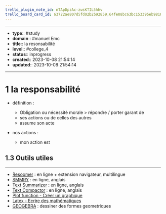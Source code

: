 ```yaml
---
trello_plugin_note_id: nTApDpzAc-zwsKTIL5hhv
trello_board_card_id: 63722ae807d5fd02b2b92859;64fe08bc63bc153395eb9818
---
```




---
- **type**:: #study
- **domain**:: #manuel Emc
- **title**:: la resonsabilité
- **level**:: #college_4
- **status**:: inprogress
- **created**:: 2023-10-08 21:54:14
- **updated**:: 2023-10-08 21:54:14
---

# 1 la responsabilité

- définition :
	- Obligation ou nécessité morale > répondre / porter garant de
	- ses actions ou de celles des autres
	- assume son acte

- nos actions :
	- mon action est 






## 1.3	Outils utiles
---

-   [Resoomer](https://resoomer.com/fr) : en ligne + extension navigateur, multilingue
-   [SMMRY](https://smmry.com/) : en ligne, anglais
-   [Text Summarizer](http://textsummarization.net/text-summarizer) : en ligne, anglais
-   [Text Compactor](https://www.textcompactor.com/) : en ligne, anglais
- [Plot function - Créer un graphique](https://github.com/leonhma/obsidian-functionplot)
- [Latex - Ecrire des mathématiques](https://fr.wikibooks.org/wiki/LaTeX/%C3%89crire_des_math%C3%A9matiques)
- [GEOGEBRA](https://www.geogebra.org/geometry?lang=fr) : dessiner des formes geometriques 